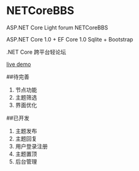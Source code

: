 # NETCoreBBS
ASP.NET Core Light forum NETCoreBBS

ASP.NET Core 1.0 + EF Core 1.0 Sqlite + Bootstrap 

.NET Core 跨平台轻论坛

[live demo](http://104.251.232.80/)


##待完善
1. 节点功能
3. 主题筛选
5. 界面优化

##已开发
1. 主题发布
2. 主题回复
3. 用户登录注册
4. 主题置顶
5. 后台管理


